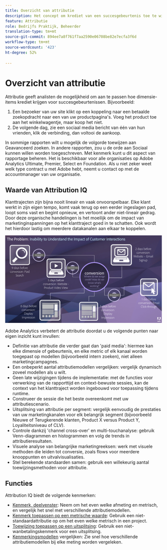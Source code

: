 ```yaml
---
title: Overzicht van attributie
description: Het concept om krediet van een succesgebeurtenis toe te wijzen aan meerdere dimensies.
feature: Attributie
role: Bedrijfs Praktijk, Beheerder
translation-type: tm+mt
source-git-commit: 894ee7a8f761f7aa2590e06708be82e7ecfa3f6d
workflow-type: tm+mt
source-wordcount: '423'
ht-degree: 52%

---
```



# Overzicht van attributie

Attributie geeft analisten de mogelijkheid om aan te passen hoe dimensie-items krediet krijgen voor succesgebeurtenissen. Bijvoorbeeld:

1. Een bezoeker van uw site klikt op een koppeling naar een betaalde zoekopdracht naar een van uw productpagina&#39;s. Voeg het product toe aan het winkelwagentje, maar koop het niet.
2. De volgende dag, zie een sociaal media bericht van één van hun vrienden, klik de verbinding, dan voltooi de aankoop.

In sommige rapporten wilt u mogelijk de volgorde toewijzen aan Geavanceerd zoeken. In andere rapporten, zou u de orde aan Sociaal kunnen willen worden toegeschreven. Met kenmerk kunt u dit aspect van rapportage beheren. Het is beschikbaar voor alle organisaties op Adobe Analytics Ultimate, Premier, Select en Foundation. Als u niet zeker weet welk type contract u met Adobe hebt, neemt u contact op met de accountmanager van uw organisatie.

## Waarde van Attribution IQ

Klanttrajecten zijn bijna nooit lineair en vaak onvoorspelbaar. Elke klant werkt in zijn eigen tempo, komt vaak terug op een eerder ingeslagen pad, loopt soms vast en begint opnieuw, en vertoont ander niet-lineair gedrag. Door deze organische handelingen is het moeilijk om de impact van marketinginspanningen op het klanttraject goed in te schatten. Ook wordt het hierdoor lastig om meerdere datakanalen aan elkaar te koppelen.

![Attribution IQ-probleem](assets/attribution_iq_problem.png)

Adobe Analytics verbetert de attributie doordat u de volgende punten naar eigen inzicht kunt invullen:

* Definitie van attributie die verder gaat dan &#39;paid media&#39;: hiermee kan elke dimensie of gebeurtenis, en elke metric of elk kanaal worden toegepast op modellen (bijvoorbeeld intern zoeken), niet alleen marketingcampagnes.
* Een onbeperkt aantal attributiemodellen vergelijken: vergelijk dynamisch zoveel modellen als u wilt.
* Geen late wijzigingen tijdens de implementatie: met de functies voor verwerking van de rapporttijd en context-bewuste sessies, kan de context van het klanttraject worden ingebouwd voor toepassing tijdens runtime.
* Construeer de sessie die het beste overeenkomt met uw attributiescenario.
* Uitsplitsing van attributie per segment: vergelijk eenvoudig de prestaties van uw marketingkanalen voor elk belangrijk segment (bijvoorbeeld Nieuwe of Terugkerende klanten, Product X versus Product Y, Loyaliteitsniveau of CLV).
* Controle dankzij &#39;channel cross-over&#39; en multi-touchanalyse: gebruik Venn-diagrammen en histogrammen en volg de trends in attributieresultaten.
* Visuele analyse van belangrijke marketingreeksen: werk met visuele methoden die leiden tot conversie, zoals flows voor meerdere knooppunten en uitvalvisualisaties.
* Stel berekende standaarden samen: gebruik een willekeurig aantal toewijzingsmethoden voor attributie.

## Functies

Attribution IQ biedt de volgende kenmerken:

* [Kenmerk, deelvenster](../c-panels/attribution.md): Neem om het even welke afmeting en metrisch, en vergelijk het snel met verschillende attributiemodellen.
* [Kenmerk toepassen op een metrische waarde](../visualizations/freeform-table/column-row-settings/column-settings.md): Gebruik een niet-standaardattributie op om het even welke metrisch in een project.
* [Toewijzing toepassen op een uitsplitsing](../components/dimensions/t-breakdown-fa.md): Gebruik een niet-wanbetalingskenmerk voor een uitsplitsing.
* [Kenmerkingsmodellen](../components/apply-create-metrics.md) vergelijken: Zie snel hoe verschillende attributiemodellen bij elke meting worden vergeleken.
